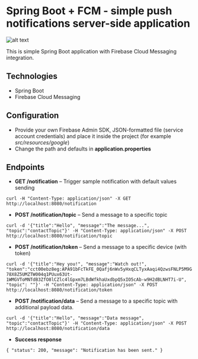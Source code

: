 # Spring Boot + FCM - simple push notifications server-side application
![alt text](https://blog.mestwin.net/wp-content/uploads/2019/06/fcm-spring-boot-result-1-216x300.png "Push notifications - result")


This is simple Spring Boot application with Firebase Cloud Messaging integration.

## Technologies

+ Spring Boot
+ Firebase Cloud Messaging

## Configuration

+ Provide your own Firebase Admin SDK, JSON-formatted file (service account credentials) and place it inside the project (for example _src/resources/google_)
+ Change the path and defaults in **application.properties**

## Endpoints


+ **GET /notification** – Trigger sample notification with default values sending


`curl -H "Content-Type: application/json" -X GET http://localhost:8080/notification`


+ **POST /notification/topic** – Send a message to a specific topic


`curl -d '{"title":"Hello", "message":"The message...", "topic":"contactTopic"}' -H "Content-Type: application/json" -X POST http://localhost:8080/notification/topic`

+ **POST /notification/token** – Send a message to a specific device (with token)

`curl -d '{"title":"Hey you!", "message":"Watch out!", "token":"cct00ebz8eg:APA91bFcTkFE_0Qafj6nWv5yHxqCLTyxAaqi4QzwsFNLP5M9G78X8Z5UMZTW004q1PUux63Ut-1WMGVToMNTdB3ZfO8lCZlc4lGpxm7LBdWfkhaUxdbpQ5xIO5cAb-w9H2dBLNHT7i-U", "topic": ""}' -H "Content-Type: application/json" -X POST http://localhost:8080/notification/token`

+ **POST /notification/data** – Send a message to a specific topic with additional payload data.

`curl -d '{"title":"Hello", "message":"Data message", "topic":"contactTopic"}' -H "Content-Type: application/json" -X POST http://localhost:8080/notification/data`

+ **Success response**

`{
    "status": 200,
    "message": "Notification has been sent."
}`

